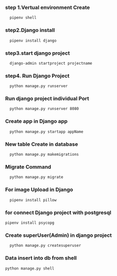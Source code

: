### step 1.Vertual environment Create
  ```
    pipenv shell
  ```

### step2.Django install

  ```
    pipenv install django
  ```

### step3.start django project
```
  django-admin startproject projectname
```

### step4.  Run Django Project
```
  python manage.py runserver
```

### Run django project individual Port
```
  python manage.py runserver 8080
```

### Create app in Django app
```
  python manage.py startapp appName
```

### New table Create in database
```
  python manage.py makemigrations
```

### Migrate Command
```
  python manage.py migrate
```

### For image Upload in Django
```
  pipenv install pillow
```

### for connect Django project with postgresql
```
pipenv install psycopg
```
### Create superUser(Admin) in django project
```
  python manage.py createsuperuser
```
### Data insert into db from shell
```
python manage.py shell
```
